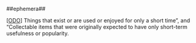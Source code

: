##ephemera##

\[[ODO](http://www.oxforddictionaries.com/definition/english/ephemera)\] Things that exist or are used or enjoyed for only a short time”, and “Collectable items that were originally expected to have only short-term usefulness or popularity.
